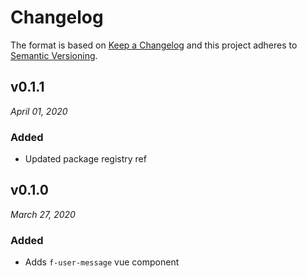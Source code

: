 # Changelog

The format is based on [Keep a Changelog](http://keepachangelog.com/en/1.0.0/)
and this project adheres to [Semantic Versioning](http://semver.org/spec/v2.0.0.html).


v0.1.1
------------------------------
*April 01, 2020*

### Added
- Updated package registry ref

v0.1.0
------------------------------
*March 27, 2020*

### Added
- Adds `f-user-message` vue component